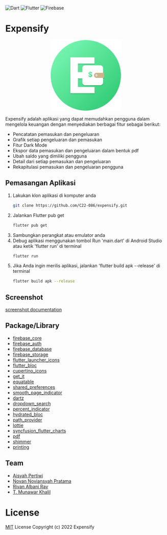 <!-- PROJECT SHIELDS -->
![Dart](https://img.shields.io/badge/dart-%230175C2.svg?style=for-the-badge&logo=dart&logoColor=white)
![Flutter](https://img.shields.io/badge/Flutter-%2302569B.svg?style=for-the-badge&logo=Flutter&logoColor=white)
![Firebase](https://img.shields.io/badge/firebase-%23039BE5.svg?style=for-the-badge&logo=firebase)

# Expensify

<p align="center">
  <img src="assets/app_icon.png" width="220">
</p>

Expensify adalah aplikasi yang dapat memudahkan pengguna dalam mengelola keuangan dengan menyediakan berbagai fitur sebagai berikut:
- Pencatatan pemasukan dan pengeluaran 
- Grafik setiap pengeluaran dan pemasukan 
- Fitur Dark Mode 
- Ekspor data pemasukan dan pengeluaran dalam bentuk pdf 
- Ubah saldo yang dimiliki pengguna
- Detail dari setiap pemasukan dan pengeluaran
- Rekapitulasi pemasukan dan pengeluaran pengguna 

## Pemasangan Aplikasi

1. Lakukan klon aplikasi di komputer anda 
   ```sh
   git clone https://github.com/C22-086/expensify.git 
   ```
2. Jalankan Flutter pub get
   ```sh
   flutter pub get
   ```
3. Sambungkan perangkat atau emulator anda 
4. Debug aplikasi menggunakan tombol Run 'main.dart' di Android Studio atau ketik 'flutter run' di terminal
   ```sh
   flutter run
   ```
5. Jika Anda ingin merilis aplikasi, jalankan 'flutter build apk --release' di terminal
   ```sh
   flutter build apk --release
   ```



## Screenshot
[screenshot documentation](https://docs.google.com/document/d/1BFPVrn_YiBxf4a4PU9NltS0w_jRoEXFtUYB3eYB7fko/edit?usp=sharing)


    
## Package/Library
- [firebase_core](https://pub.dev/packages/firebase_core)
- [firebase_auth](https://pub.dev/packages/firebase_auth)
- [firebase_database](https://pub.dev/packages/firebase_database)
- [firebase_storage](https://pub.dev/packages/firebase_storage)
- [flutter_launcher_icons](https://pub.dev/packages/flutter_launcher_icons)
- [flutter_bloc](https://pub.dev/packages/flutter_bloc)
- [cupertino_icons](https://pub.dev/packages/cupertino_icons)
- [get_it](https://pub.dev/packages/get_it)
- [equatable](https://pub.dev/packages/equatable)
- [shared_preferences](https://pub.dev/packages/shared_preferences)
- [smooth_page_indicator](https://pub.dev/packages/smooth_page_indicator)
- [dartz](https://pub.dev/packages/dartz)
- [dropdown_search](https://pub.dev/packages/dropdown_search)
- [percent_indicator](https://pub.dev/packages/percent_indicator)
- [hydrated_bloc](https://pub.dev/packages/hydrated_bloc)
- [path_provider](https://pub.dev/packages/path_provider)
- [lottie](https://pub.dev/packages/lottie)
- [syncfusion_flutter_charts](https://pub.dev/packages/syncfusion_flutter_charts)
- [pdf](https://pub.dev/packages/pdf)
- [shimmer](https://pub.dev/packages/shimmer)
- [printing](https://pub.dev/packages/printing)

## Team
- [Aisyah Pertiwi](https://github.com/aisyaaaicha)
- [Novan Noviansyah Pratama](https://github.com/novannp)
- [Rivan Albani Ray](https://github.com/rrivann)
- [T. Munawar Khalil](https://github.com/teukumunawark)

# License
[MIT](./LICENSE) License Copyright (c) 2022 Expensify
